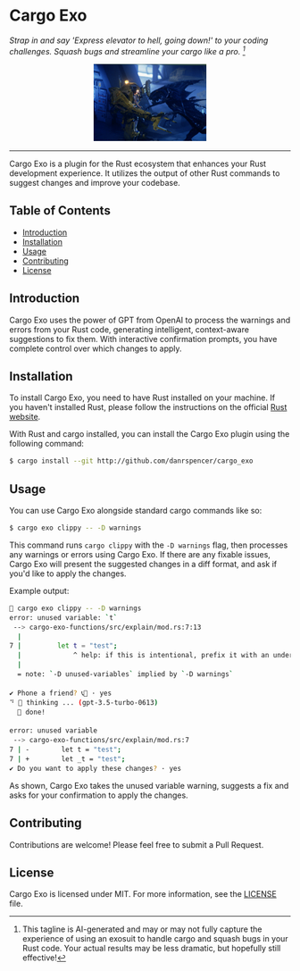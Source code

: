 # Cargo Exo

*Strap in and say 'Express elevator to hell, going down!' to your coding challenges. Squash bugs and streamline your cargo like a pro. [^1]*
<p align="center">
 <img src="./resources/images/loader.jpeg" style="width: 40%; height: auto;">
</p>

---

Cargo Exo is a plugin for the Rust ecosystem that enhances your Rust development experience. It utilizes the output of other Rust commands to suggest changes and improve your codebase. 

## Table of Contents
- [Introduction](#introduction)
- [Installation](#installation)
- [Usage](#usage)
- [Contributing](#contributing)
- [License](#license)

## Introduction
Cargo Exo uses the power of GPT from OpenAI to process the warnings and errors from your Rust code, generating intelligent, context-aware suggestions to fix them. With interactive confirmation prompts, you have complete control over which changes to apply.

## Installation

To install Cargo Exo, you need to have Rust installed on your machine. If you haven't installed Rust, please follow the instructions on the official [Rust website](https://www.rust-lang.org/tools/install).

With Rust and cargo installed, you can install the Cargo Exo plugin using the following command:

```bash
$ cargo install --git http://github.com/danrspencer/cargo_exo
```

## Usage

You can use Cargo Exo alongside standard cargo commands like so:

```bash
$ cargo exo clippy -- -D warnings
```

This command runs `cargo clippy` with the `-D warnings` flag, then processes any warnings or errors using Cargo Exo. If there are any fixable issues, Cargo Exo will present the suggested changes in a diff format, and ask if you'd like to apply the changes.

Example output:

```bash
🤖 cargo exo clippy -- -D warnings
error: unused variable: `t`
 --> cargo-exo-functions/src/explain/mod.rs:7:13
  |
7 |         let t = "test";
  |             ^ help: if this is intentional, prefix it with an underscore: `_t`
  |
  = note: `-D unused-variables` implied by `-D warnings`

✔ Phone a friend? 📞🤖 · yes
⠙ 🤖 thinking ... (gpt-3.5-turbo-0613)
  🤖 done!

error: unused variable
 --> cargo-exo-functions/src/explain/mod.rs:7
7 | -        let t = "test";
7 | +        let _t = "test";
✔ Do you want to apply these changes? · yes
```

As shown, Cargo Exo takes the unused variable warning, suggests a fix and asks for your confirmation to apply the changes.

## Contributing

Contributions are welcome! Please feel free to submit a Pull Request.

## License

Cargo Exo is licensed under MIT. For more information, see the [LICENSE](LICENSE) file.

[^1]: This tagline is AI-generated and may or may not fully capture the experience of using an exosuit to handle cargo and squash bugs in your Rust code. Your actual results may be less dramatic, but hopefully still effective![^2]

[^2]: This explanatory note is also AI-generated. The AI hopes you find the humor in this situation.
